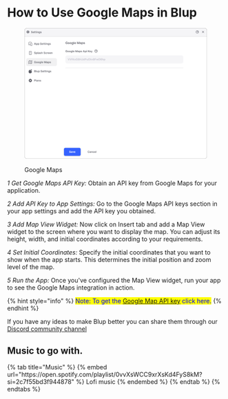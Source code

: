 # How to Use Google Maps in Blup

<figure><img src=".gitbook/assets/google-map-setting.png" alt="Google Map"><figcaption><p>Google Maps</p></figcaption></figure>

*1 Get Google Maps API Key:* Obtain an API key from Google Maps for your application.

*2 Add API Key to App Settings:* Go to the Google Maps API keys section in your app settings and add the API key you obtained.

*3 Add Map View Widget:* Now click on Insert tab and add a Map View widget to the screen where you want to display the map. You can adjust its height, width, and initial coordinates according to your requirements.

*4 Set Initial Coordinates:* Specify the initial coordinates that you want to show when the app starts. This determines the initial position and zoom level of the map.

*5 Run the App:* Once you've configured the Map View widget, run your app to see the Google Maps integration in action.

{% hint style="info" %}
<mark style="color:blue;">Note: To get the [Google Map API key](https://developers.google.com/maps/documentation/javascript/get-api-key) click here.</mark>
{% endhint %}


If you have any ideas to make Blup better you can share them through our [Discord community channel ](https://discord.com/channels/940632966093234176/965313562425823303)

## Music to go with.
 
<div class="container">
  {% tab title="Music" %}
  {% embed url="https://open.spotify.com/playlist/0vvXsWCC9xrXsKd4FyS8kM?si=2c7f55bd3f944878" %}
  Lofi music
  {% endembed %}
  {% endtab %}
  {% endtabs %}
</div>